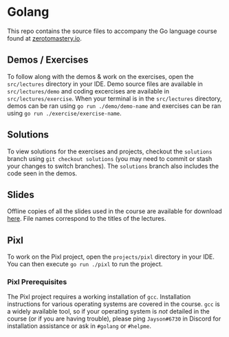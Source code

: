 # Golang
This repo contains the source files to accompany the Go language course found at [zerotomastery.io](https://zerotomastery.io/).

## Demos / Exercises
To follow along with the demos & work on the exercises, open the `src/lectures` directory in your IDE.
Demo source files are available in `src/lectures/demo` and coding excercises are available in `src/lectures/exercise`.
When your terminal is in the `src/lectures` directory, demos can be ran using `go run ./demo/demo-name` and exercises can be ran using `go run ./exercise/exercise-name`.

## Solutions
To view solutions for the exercises and projects, checkout the `solutions` branch using `git checkout solutions` (you may need to commit or stash your changes to switch branches).
The `solutions` branch also includes the code seen in the demos.

## Slides
Offline copies of all the slides used in the course are available for download [here](https://cdn.jayson.info/ztm/zerotomastery.io-golang-slides.zip).
File names correspond to the titles of the lectures.

## Pixl
To work on the Pixl project, open the `projects/pixl` directory in your IDE.
You can then execute `go run ./pixl` to run the project.

### Pixl Prerequisites
The Pixl project requires a working installation of `gcc`.
Installation instructions for various operating systems are covered in the course.
`gcc` is a widely available tool, so if your operating system is _not_ detailed in the course (or if you are having trouble), please ping `Jayson#6730` in Discord for installation assistance or ask in `#golang` or `#helpme`.
